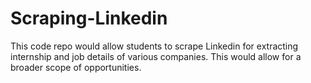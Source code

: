 # Scraping-Linkedin
This code repo would allow students to scrape Linkedin for extracting internship and job details of various companies. This would allow for a broader scope of opportunities.
